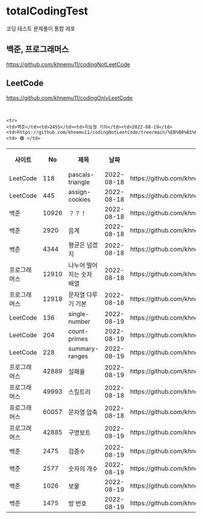 # totalCodingTest
코딩 테스트 문제풀이 통합 레포

## 백준, 프로그래머스

https://github.com/khnemu11/codingNotLeetCode

## LeetCode

https://github.com/khnemu11/codingOnlyLeetCode

<br>
<table>
  <tr>
    <th>사이트</th><th>No</th><th>제목</th><th>날짜</th><th>링크</th><th>결과</th>
  </tr>
  <tr>
    <td>LeetCode</td><td>118</td><td>pascals-triangle</td><td>2022-08-18</td><td>https://github.com/khnemu11/codingOnlyLeetCode/tree/main/118-pascals-triangle</td><td>🟢</td>
  </tr>
  <tr>
    <td>LeetCode</td><td>445</td><td>assign-cookies</td><td>2022-08-18</td><td>https://github.com/khnemu11/codingOnlyLeetCode/tree/main/455-assign-cookies</td><td>🟢</td>
  </tr>
   <tr>
    <td>백준</td><td>10926</td><td>？？！</td><td>2022-08-18</td><td>https://github.com/khnemu11/codingNotLeetCode/tree/main/%EB%B0%B1%EC%A4%80/Bronze/10926.%E2%80%85%EF%BC%9F%EF%BC%9F%EF%BC%81</td><td>🟢</td>
  </tr>
  <tr>
    <td>백준</td><td>2920</td><td>음계</td><td>2022-08-18</td><td>https://github.com/khnemu11/codingNotLeetCode/tree/main/%EB%B0%B1%EC%A4%80/Bronze/2920.%E2%80%85%EC%9D%8C%EA%B3%84</td><td>🟢</td>
  </tr>
  <tr>
   <td>백준</td> <td>4344</td><td>평균은 넘겠지</td><td>2022-08-18</td><td>https://github.com/khnemu11/codingNotLeetCode/tree/main/%EB%B0%B1%EC%A4%80/Bronze/4344.%E2%80%85%ED%8F%89%EA%B7%A0%EC%9D%80%E2%80%85%EB%84%98%EA%B2%A0%EC%A7%80</td><td>🟢</td>
  </tr>
  <tr>
    <td>프로그래머스</td><td>12910</td><td>나누어 떨어지는 숫자 배열</td><td>2022-08-18</td><td>https://github.com/khnemu11/codingNotLeetCode/tree/main/%ED%94%84%EB%A1%9C%EA%B7%B8%EB%9E%98%EB%A8%B8%EC%8A%A4/lv1/12910.%E2%80%85%EB%82%98%EB%88%84%EC%96%B4%E2%80%85%EB%96%A8%EC%96%B4%EC%A7%80%EB%8A%94%E2%80%85%EC%88%AB%EC%9E%90%E2%80%85%EB%B0%B0%EC%97%B4</td><td>🟢</td>
  </tr>
    <tr>
    <td>프로그래머스</td><td>12918</td><td>문자열 다루기 기본</td><td>2022-08-18</td><td>https://github.com/khnemu11/codingNotLeetCode/tree/main/%ED%94%84%EB%A1%9C%EA%B7%B8%EB%9E%98%EB%A8%B8%EC%8A%A4/lv1/12918.%E2%80%85%EB%AC%B8%EC%9E%90%EC%97%B4%E2%80%85%EB%8B%A4%EB%A3%A8%EA%B8%B0%E2%80%85%EA%B8%B0%EB%B3%B8</td><td>🟢</td>
  </tr>
  <tr>
    <td>LeetCode</td><td>136</td><td>single-number</td><td>2022-08-19</td><td>https://github.com/khnemu11/codingOnlyLeetCode/tree/main/136-single-number</td><td>🟢</td>
  </tr>
  <tr>
    <td>LeetCode</td><td>204</td><td>count-primes</td><td>2022-08-19</td><td>https://github.com/khnemu11/codingOnlyLeetCode/tree/main/204-count-primes</td><td>🟡</td>
  </tr>
    <tr>
    <td>LeetCode</td><td>228</td><td>summary-ranges</td><td>2022-08-19</td><td>https://github.com/khnemu11/codingOnlyLeetCode/tree/main/228-summary-ranges</td><td> 🟢 </td>
  </tr>
  <tr>
    <td>프로그래머스</td><td>42889</td><td>실패율</td><td>2022-08-19</td><td>https://github.com/khnemu11/codingNotLeetCode/tree/main/%ED%94%84%EB%A1%9C%EA%B7%B8%EB%9E%98%EB%A8%B8%EC%8A%A4/lv1/42889.%E2%80%85%EC%8B%A4%ED%8C%A8%EC%9C%A8</td><td> 🟢 </td>
  </tr>
  
  <tr>
    <td>프로그래머스</td><td>49993</td><td>스킬트리</td><td>2022-08-18</td><td>https://github.com/khnemu11/codingNotLeetCode/tree/main/%ED%94%84%EB%A1%9C%EA%B7%B8%EB%9E%98%EB%A8%B8%EC%8A%A4/lv2/49993.%E2%80%85%EC%8A%A4%ED%82%AC%ED%8A%B8%EB%A6%AC</td><td> 🟢 </td>
  </tr>
  <tr>
    <td>프로그래머스</td><td>60057</td><td>문자열 압축</td><td>2022-08-18</td><td>https://github.com/khnemu11/codingNotLeetCode/tree/main/%ED%94%84%EB%A1%9C%EA%B7%B8%EB%9E%98%EB%A8%B8%EC%8A%A4/lv2/60057.%E2%80%85%EB%AC%B8%EC%9E%90%EC%97%B4%E2%80%85%EC%95%95%EC%B6%95</td><td> 🟡 </td>
  </tr>
  <tr>
    <td>프로그래머스</td><td>42885</td><td>구명보트</td><td>2022-08-19</td><td>https://github.com/khnemu11/codingNotLeetCode/tree/main/%ED%94%84%EB%A1%9C%EA%B7%B8%EB%9E%98%EB%A8%B8%EC%8A%A4/lv2/42885.%E2%80%85%EA%B5%AC%EB%AA%85%EB%B3%B4%ED%8A%B8</td><td> 🟡 </td>
  </tr>
  
    <tr>
    <td>백준</td><td>2455</td><td>지능형 기차</td><td>2022-08-19</td><td>https://github.com/khnemu11/codingNotLeetCode/tree/main/%EB%B0%B1%EC%A4%80/Bronze/2455.%E2%80%85%EC%A7%80%EB%8A%A5%ED%98%95%E2%80%85%EA%B8%B0%EC%B0%A8</td><td> 🟢 </td>
  </tr>  <tr>
    <td>백준</td><td>2475</td><td>검증수</td><td>2022-08-19</td><td>https://github.com/khnemu11/codingNotLeetCode/tree/main/%EB%B0%B1%EC%A4%80/Bronze/2475.%E2%80%85%EA%B2%80%EC%A6%9D%EC%88%98</td><td> 🟢 </td>
  </tr>  
  <tr>
    <td>백준</td><td>2577</td><td>숫자의 개수</td><td>2022-08-19</td><td>https://github.com/khnemu11/codingNotLeetCode/tree/main/%EB%B0%B1%EC%A4%80/Bronze/2577.%E2%80%85%EC%88%AB%EC%9E%90%EC%9D%98%E2%80%85%EA%B0%9C%EC%88%98</td><td> 🟢 </td>
  </tr>
   <tr>
    <td>백준</td><td>1026</td><td>보물</td><td>2022-08-19</td><td>https://github.com/khnemu11/codingNotLeetCode/tree/main/%EB%B0%B1%EC%A4%80/Silver/1026.%E2%80%85%EB%B3%B4%EB%AC%BC</td><td> 🟢 </td>
  </tr> <tr>
    <td>백준</td><td>1475</td><td>방 번호</td><td>2022-08-19</td><td>https://github.com/khnemu11/codingNotLeetCode/tree/main/%EB%B0%B1%EC%A4%80/Silver/1475.%E2%80%85%EB%B0%A9%E2%80%85%EB%B2%88%ED%98%B8</td><td> 🟢 </td>
  </tr>
</table>
